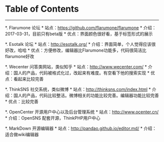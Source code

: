 # Table of Contents

---
*. Flarumone 论坛
	* 站点：https://github.com/flarumone/flarumone
	* 介绍：2017-03-31，目前只有beta版
	* 优点：界面颜色很好看，基于标签形式的展示
	 
*. Esotalk 论坛
	* 站点：http://esotalk.org/
	* 介绍：界面简单，个人觉得应该很好改，哈哈
	* 优点：方便修改，编辑器比Flarumone功能多，代码很简洁比flarumone好改

*. Wecenter 问答类网站，类似知乎
	* 站点：http://www.wecenter.com/
	* 介绍：国人的产品，代码被格式化过，改起来有难度。有空看下他的搜索实现
	* 优点：看起来比较完善

*. ThinkSNS 社交系统，类似微博
	* 站点：http://thinksns.com/index.html
	* 介绍：国人的产品，代码比较整洁。微博相关的功能比较完善。编辑器功能比较完善
	* 优点：比较完善

*. OpenCenter 开源用户中心以及后台管理系统
	* 站点：http://www.ocenter.cn/
	* 介绍：OpenSNS 配套开源，ThinkPHP用户中心

*. MarkDown 开源编辑器
	* 站点：http://pandao.github.io/editor.md/
	* 介绍：适合做wiki编辑器

